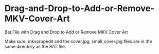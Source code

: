 # Drag-and-Drop-to-Add-or-Remove-MKV-Cover-Art
Bat File with Drag and Drop to Add or Remove MKV Cover Art

Make sure, mkvpropedit and the cover.jpg, small_cover.jpg files are in the same directory as the BAT file.
